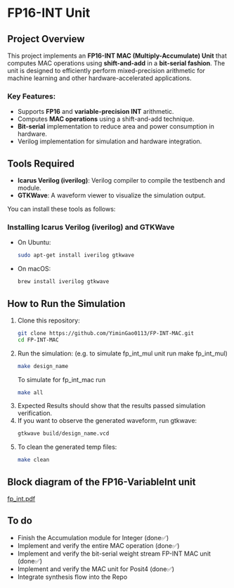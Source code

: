 # FP16-INT Unit

## Project Overview

This project implements an **FP16-INT MAC (Multiply-Accumulate) Unit** that computes MAC operations using **shift-and-add** in a **bit-serial fashion**. The unit is designed to efficiently perform mixed-precision arithmetic for machine learning and other hardware-accelerated applications.

### Key Features:
- Supports **FP16** and **variable-precision INT** arithmetic.
- Computes **MAC operations** using a shift-and-add technique.
- **Bit-serial** implementation to reduce area and power consumption in hardware.
- Verilog implementation for simulation and hardware integration.

## Tools Required

- **Icarus Verilog (iverilog)**: Verilog compiler to compile the testbench and module.
- **GTKWave**: A waveform viewer to visualize the simulation output.

You can install these tools as follows:

### Installing Icarus Verilog (iverilog) and GTKWave
- On Ubuntu:
  ```bash
  sudo apt-get install iverilog gtkwave
  ```
- On macOS:
  ```bash
  brew install iverilog gtkwave
  ```

## How to Run the Simulation

1. Clone this repository:
   ```bash
   git clone https://github.com/YiminGao0113/FP-INT-MAC.git
   cd FP-INT-MAC
   ```
2. Run the simulation: (e.g. to simulate fp_int_mul unit run make fp_int_mul)
   ```bash
   make design_name
   ```
   To simulate for fp_int_mac run 
   ```bash
   make all
   ```
3. Expected Results should show that the results passed simulation verification.
4. If you want to observe the generated waveform, run gtkwave:
   ```bash
   gtkwave build/design_name.vcd
   ```
5. To clean the generated temp files:
   ```bash
   make clean
   ```

## Block diagram of the FP16-VariableInt unit
[fp_int.pdf](https://github.com/user-attachments/files/18973536/fp_int.pdf)

## To do
- Finish the Accumulation module for Integer (done✅)
- Implement and verify the entire MAC operation (done✅)
- Implement and verify the bit-serial weight stream FP-INT MAC unit (done✅)
- Implement and verify the MAC unit for Posit4 (done✅)
- Integrate synthesis flow into the Repo
